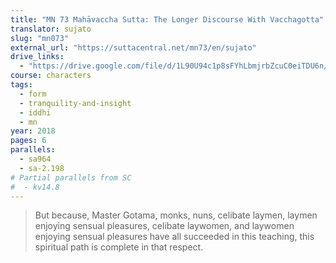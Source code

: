 ```yaml
---
title: "MN 73 Mahāvaccha Sutta: The Longer Discourse With Vacchagotta"
translator: sujato
slug: "mn073"
external_url: "https://suttacentral.net/mn73/en/sujato"
drive_links:
  - "https://drive.google.com/file/d/1L90U94c1p8sFYhLbmjrbZcuC0eiTDU6n/view?usp=drivesdk"
course: characters
tags:
  - form
  - tranquility-and-insight
  - iddhi
  - mn
year: 2018
pages: 6
parallels:
  - sa964
  - sa-2.198
# Partial parallels from SC
#  - kv14.8
---
```


> But because, Master Gotama, monks, nuns, celibate laymen, laymen enjoying sensual pleasures, celibate laywomen, and laywomen enjoying sensual pleasures have all succeeded in this teaching, this spiritual path is complete in that respect.
